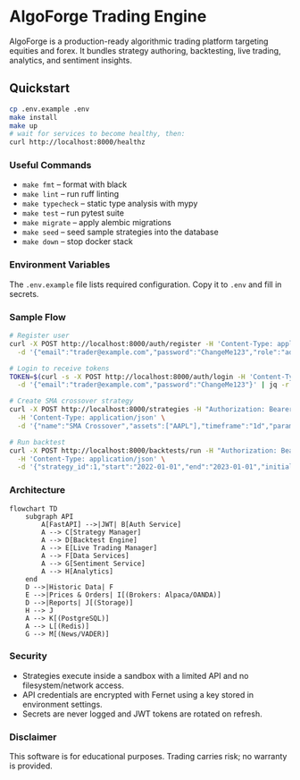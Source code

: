 # AlgoForge Trading Engine

AlgoForge is a production-ready algorithmic trading platform targeting equities and forex.
It bundles strategy authoring, backtesting, live trading, analytics, and sentiment insights.

## Quickstart

```bash
cp .env.example .env
make install
make up
# wait for services to become healthy, then:
curl http://localhost:8000/healthz
```

### Useful Commands

- `make fmt` – format with black
- `make lint` – run ruff linting
- `make typecheck` – static type analysis with mypy
- `make test` – run pytest suite
- `make migrate` – apply alembic migrations
- `make seed` – seed sample strategies into the database
- `make down` – stop docker stack

### Environment Variables

The `.env.example` file lists required configuration. Copy it to `.env` and fill in secrets.

### Sample Flow

```bash
# Register user
curl -X POST http://localhost:8000/auth/register -H 'Content-Type: application/json' \
  -d '{"email":"trader@example.com","password":"ChangeMe123","role":"admin"}'

# Login to receive tokens
TOKEN=$(curl -s -X POST http://localhost:8000/auth/login -H 'Content-Type: application/json' \
  -d '{"email":"trader@example.com","password":"ChangeMe123"}' | jq -r '.access_token')

# Create SMA crossover strategy
curl -X POST http://localhost:8000/strategies -H "Authorization: Bearer $TOKEN" \
  -H 'Content-Type: application/json' \
  -d '{"name":"SMA Crossover","assets":["AAPL"],"timeframe":"1d","params":{"fast":20,"slow":50},"code":"from engine import indicators\nclass Strategy(StrategyBase):\n    def next(self):\n        pass"}'

# Run backtest
curl -X POST http://localhost:8000/backtests/run -H "Authorization: Bearer $TOKEN" \
  -H 'Content-Type: application/json' \
  -d '{"strategy_id":1,"start":"2022-01-01","end":"2023-01-01","initial_cash":100000}'
```

### Architecture

```mermaid
flowchart TD
    subgraph API
        A[FastAPI] -->|JWT| B[Auth Service]
        A --> C[Strategy Manager]
        A --> D[Backtest Engine]
        A --> E[Live Trading Manager]
        A --> F[Data Services]
        A --> G[Sentiment Service]
        A --> H[Analytics]
    end
    D -->|Historic Data| F
    E -->|Prices & Orders| I[(Brokers: Alpaca/OANDA)]
    D -->|Reports| J[(Storage)]
    H --> J
    A --> K[(PostgreSQL)]
    A --> L[(Redis)]
    G --> M[(News/VADER)]
```

### Security

- Strategies execute inside a sandbox with a limited API and no filesystem/network access.
- API credentials are encrypted with Fernet using a key stored in environment settings.
- Secrets are never logged and JWT tokens are rotated on refresh.

### Disclaimer

This software is for educational purposes. Trading carries risk; no warranty is provided.

